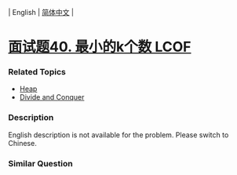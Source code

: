| English | [简体中文](README.md) |

# [面试题40. 最小的k个数  LCOF](https://leetcode-cn.com/problems/zui-xiao-de-kge-shu-lcof)
 ### Related Topics
 - [Heap](https://leetcode-cn.com/tag/heap)
 - [Divide and Conquer](https://leetcode-cn.com/tag/divide-and-conquer)

 ### Description
English description is not available for the problem. Please switch to Chinese.

### Similar Question
